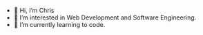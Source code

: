 - 👋 Hi, I’m Chris
- 👀 I’m interested in Web Development and Software Engineering.
- 🌱 I’m currently learning to code.

<!---
CTMarquardt/CTMarquardt is a ✨ special ✨ repository because its `README.md` (this file) appears on your GitHub profile.
You can click the Preview link to take a look at your changes.
--->
